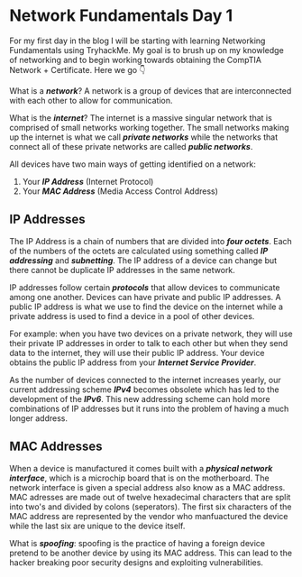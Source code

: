 # Network Fundamentals Day 1

For my first day in the blog I will be starting with learning Networking Fundamentals using TryhackMe. My goal is to brush up on my knowledge of networking and to begin working towards obtaining the CompTIA Network + Certificate. Here we go :point_down:

What is a ***network***? A network is a group of devices that are interconnected with each other to allow for communication.

What is the ***internet***? The internet is a massive singular network that is comprised of small networks working together. The small networks making up the internet is what we call ***private networks*** while the networks that connect all of these private networks are called ***public networks***. 

All devices have two main ways of getting identified on a network:
1. Your ***IP Address*** (Internet Protocol)
2. Your ***MAC Address*** (Media Access Control Address)

## IP Addresses

The IP Address is a chain of numbers that are divided into ***four octets***. Each of the numbers of the octets are calculated using something called ***IP addressing*** and ***subnetting***. The IP address of a device can change but there cannot be duplicate IP addresses in the same network. 

IP addresses follow certain ***protocols*** that allow devices to communicate among one another. Devices can have private and public IP addresses. A public IP address is what we use to find the device on the internet while a private address is used to find a device in a pool of other devices. 

For example: when you have two devices on a private network, they will use their private IP addresses in order to talk to each other but when they send data to the internet, they will use their public IP address. Your device obtains the public IP address from your ***Internet Service Provider***.

As the number of devices connected to the internet increases yearly, our current addressing scheme ***IPv4*** becomes obsolete which has led to the development of the ***IPv6***. This new addressing scheme can hold more combinations of IP addresses but it runs into the problem of having a much longer address. 

## MAC Addresses

When a device is manufactured it comes built with a ***physical network interface***, which is a microchip board that is on the motherboard. The network interface is given a special address also know as a MAC address. MAC adresses are made out of twelve hexadecimal characters that are split into two's and divided by colons (seperators). The first six characters of the MAC address are represented by the vendor who manfuactured the device while the last six are unique to the device itself.

What is ***spoofing***: spoofing is the practice of having a foreign device pretend to be another device by using its MAC address. This can lead to the hacker breaking poor security designs and exploiting vulnerabilities. 